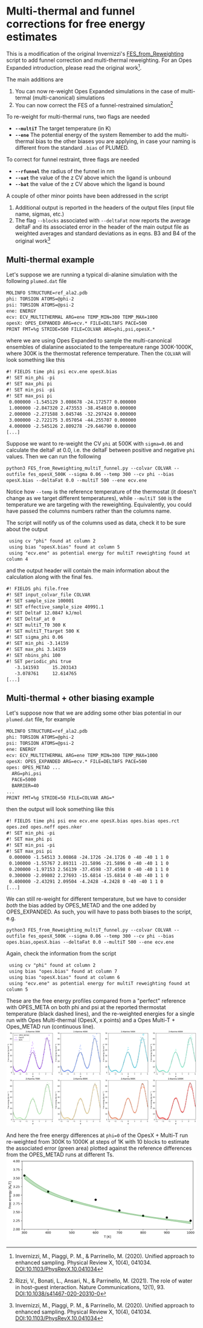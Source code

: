 # Multi-thermal and funnel corrections for free energy estimates
This is a modification of the original Invernizzi's [FES_from_Reweighting](https://github.com/invemichele/opes/blob/master/postprocessing/FES_from_Reweighting.py) script to add funnel correction and multi-thermal reweighting. For an Opes Expanded introduction, please read the original work[^1].

The main additions are
1. You can now re-weight Opes Expanded simulations in the case of multi-termal (multi-canonical) simulations
2. You can now correct the FES of a funnel-restrained simulation[^2]

To re-weight for multi-thermal runs, two flags are needed
* **`--multiT`** The target temperature (in K)
* **`--ene`** The potential energy of the system
Remember to add the multi-thermal bias to the other biases you are applying, in case your naming is different from the standard `.bias` of PLUMED.

To correct for funnel restraint, three flags are needed
* **`--rfunnel`** the radius of the funnel in nm
* **`--uat`** the value of the z CV above which the ligand is unbound
* **`--bat`** the value of the z CV above which the ligand is bound

A couple of other minor points have been addressed in the script
1. Additional output is reported in the headers of the output files (input file name, sigmas, etc.)
2. The flag `--blocks` associated with `--deltaFat` now reports the average deltaF and its associated error in the header of the main output file as weighted averages and standard deviations as in eqns. B3 and B4 of the original work[^1]

## Multi-thermal example
Let's suppose we are running a typical di-alanine simulation with the following `plumed.dat` file
```
MOLINFO STRUCTURE=ref_ala2.pdb
phi: TORSION ATOMS=@phi-2
psi: TORSION ATOMS=@psi-2
ene: ENERGY
ecv: ECV_MULTITHERMAL ARG=ene TEMP_MIN=300 TEMP_MAX=1000
opesX: OPES_EXPANDED ARG=ecv.* FILE=DELTAFS PACE=500
PRINT FMT=%g STRIDE=500 FILE=COLVAR ARG=phi,psi,opesX.*
```
where we are using Opes Expanded to sample the multi-canonical ensembles of dialanine associated to the tempereature range 300K-1000K, where 300K is the thermostat reference temperature. Then the `COLVAR` will look something like this
```
#! FIELDS time phi psi ecv.ene opesX.bias
#! SET min_phi -pi
#! SET max_phi pi
#! SET min_psi -pi
#! SET max_psi pi
 0.000000 -1.545129 3.008678 -24.172577 0.000000
 1.000000 -2.847320 2.473553 -38.454010 0.000000
 2.000000 -2.271588 3.045746 -32.297424 0.000000
 3.000000 -2.722175 3.057054 -44.255707 0.000000
 4.000000 -2.545126 2.809278 -29.646790 0.000000
[...]
```
Suppose we want to re-weight the CV `phi` at 500K with `sigma=0.06` and calculate the deltaF at 0.0, i.e. the deltaF between positive and negative `phi` values. Then we can run the following
```
python3 FES_from_Reweighting_multiT_funnel.py --colvar COLVAR --outfile fes_opesX_500K --sigma 0.06 --temp 300 --cv phi --bias opesX.bias --deltaFat 0.0 --multiT 500 --ene ecv.ene
```
Notice how `--temp` is the reference temperature of the thermostat (it doesn't change as we target different temperatures), while `--multiT 500` is the temperature we are targeting with the reweighting. Equivalently, you could have passed the columns numbers rather than the columns name.

The script will notify us of the columns used as data, check it to be sure about the output
```
 using cv "phi" found at column 2
 using bias "opesX.bias" found at column 5
 using "ecv.ene" as potential energy for multiT reweighting found at column 4
```
and the output header will contain the main information about the calculation along with the final fes.
```
#! FIELDS phi file.free
#! SET input_colvar_file COLVAR
#! SET sample_size 100001
#! SET effective_sample_size 40991.1
#! SET DeltaF 12.0847 kJ/mol
#! SET DeltaF_at 0
#! SET multiT_T0 300 K
#! SET multiT_Ttarget 500 K
#! SET sigma_phi 0.06
#! SET min_phi -3.14159
#! SET max_phi 3.14159
#! SET nbins_phi 100
#! SET periodic_phi true
   -3.141593     15.203143
   -3.078761     12.614765
[...]
```

## Multi-thermal + other biasing example
Let's suppose now that we are adding some other bias potential in our `plumed.dat` file, for example
```
MOLINFO STRUCTURE=ref_ala2.pdb
phi: TORSION ATOMS=@phi-2
psi: TORSION ATOMS=@psi-2
ene: ENERGY
ecv: ECV_MULTITHERMAL ARG=ene TEMP_MIN=300 TEMP_MAX=1000
opesX: OPES_EXPANDED ARG=ecv.* FILE=DELTAFS PACE=500
opes: OPES_METAD ...
  ARG=phi,psi
  PACE=5000
  BARRIER=40
...
PRINT FMT=%g STRIDE=50 FILE=COLVAR ARG=*
```
then the output will look something like this
```
#! FIELDS time phi psi ene ecv.ene opesX.bias opes.bias opes.rct opes.zed opes.neff opes.nker
#! SET min_phi -pi
#! SET max_phi pi
#! SET min_psi -pi
#! SET max_psi pi
 0.000000 -1.54513 3.00868 -24.1726 -24.1726 0 -40 -40 1 1 0
 0.100000 -1.55767 2.89311 -21.5896 -21.5896 0 -40 -40 1 1 0
 0.200000 -1.97153 2.56139 -37.4598 -37.4598 0 -40 -40 1 1 0
 0.300000 -2.09802 2.27693 -15.6814 -15.6814 0 -40 -40 1 1 0
 0.400000 -2.43291 2.09504 -4.2428 -4.2428 0 -40 -40 1 1 0
[...]
```
We can still re-weight for different temperature, but we have to consider *both* the bias added by OPES_METAD and the one added by OPES_EXPANDED. As such, you will have to pass both biases to the script, e.g.
```
python3 FES_from_Reweighting_multiT_funnel.py --colvar COLVAR --outfile fes_opesX_500K --sigma 0.06 --temp 300 --cv phi --bias opes.bias,opesX.bias --deltaFat 0.0 --multiT 500 --ene ecv.ene
```
Again, check the information from the script
```
 using cv "phi" found at column 2
 using bias "opes.bias" found at column 7
 using bias "opesX.bias" found at column 6
 using "ecv.ene" as potential energy for multiT reweighting found at column 5
```

These are the free energy profiles compared from a "perfect" reference with OPES_META on both phi and psi at the reported thermostat temperature (black dashed lines), and the re-weighted energies for a single run with Opes Multi-thermal (OpesX, x points) and a Opes Multi-T + Opes_METAD run (continuous line).
![fessesvsT](phi_fes_OpesX_comparison.png)

And here the free energy differences at `phi=0` of the OpesX + Multi-T run re-weighted from 300K to 1000K at steps of 1K with 10 blocks to estimate the associated error (green area) plotted against the reference differences from the OPES_METAD runs at different Ts. 
![deltaGvskbt](deltaG_vs_temp_kbt.png)

[^1]: Invernizzi, M., Piaggi, P. M., & Parrinello, M. (2020). Unified approach to enhanced sampling. Physical Review X, 10(4), 041034. [DOI:10.1103/PhysRevX.10.041034](https://journals.aps.org/prx/abstract/10.1103/PhysRevX.10.041034)

[^2]: Rizzi, V., Bonati, L., Ansari, N., & Parrinello, M. (2021). The role of water in host-guest interaction. Nature Communications, 12(1), 93. [DOI:10.1038/s41467-020-20310-0](https://www.nature.com/articles/s41467-020-20310-0)
